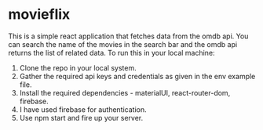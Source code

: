 # movieflix

This is a simple react application that fetches data from the omdb api.
You can search the name of the movies in the search bar and the omdb api returns the list of related data.
To run this in your local machine:
1. Clone the repo in your local system.
2. Gather the required api keys and credentials as given in the env example file.
3. Install the required dependencies - materialUI, react-router-dom, firebase.
4. I have used firebase for authentication.
5. Use npm start and fire up your server.

